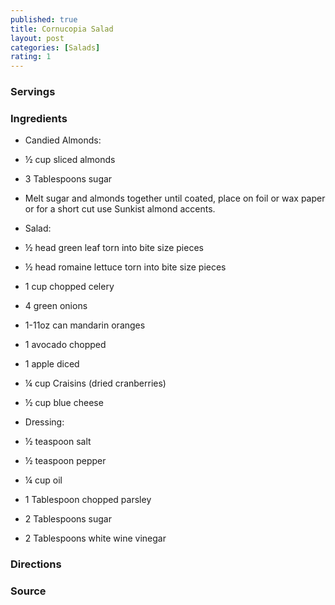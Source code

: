 ```yaml
---
published: true
title: Cornucopia Salad
layout: post
categories: [Salads]
rating: 1
---
```

### Servings


### Ingredients
- Candied Almonds:
- ½ cup sliced almonds
- 3 Tablespoons sugar

- Melt sugar and almonds together until coated, place on foil or wax paper or for a short cut use Sunkist almond accents.

- Salad:
- ½ head green leaf torn into bite size pieces
- ½ head romaine lettuce torn into bite size pieces
- 1 cup chopped celery
- 4 green onions
- 1-11oz can mandarin oranges 
- 1 avocado chopped
- 1 apple diced 
- ¼ cup Craisins (dried cranberries)
- ½ cup blue cheese

- Dressing:
- ½ teaspoon salt
- ½ teaspoon pepper
- ¼ cup oil
- 1 Tablespoon chopped parsley
- 2 Tablespoons sugar
- 2 Tablespoons white wine vinegar

### Directions


### Source

